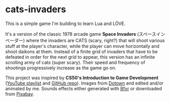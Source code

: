 # cats-invaders
This is a simple game I'm building to learn Lua and LÖVE.

It's a version of the classic 1978 arcade game **Space Invaders** (スペースインベーダー) where the invaders are CATS (scary, right?) that will shoot various stuff at the player's character, while the player can move horizontally and shoot daikons at them.
Instead of a finite grid of invaders that have to be defeated in order for the next grid to appear, this version has an infinite scrolling army of cats (super scary). Their speed and frequency of shootings progressively increase as the game go on.

This project was inspired by **CS50's Introduction to Game Development** ([YouTube playlist](https://youtube.com/playlist?list=PLWKjhJtqVAbluXJKKbCIb4xd7fcRkpzoz) and [GitHub repo](https://github.com/games50)).
Images from [Dotown](https://dotown.maeda-design-room.net/) and edited and/or animated by me.
Sounds effects either generated with [Bfxr](https://www.bfxr.net/) or downloaded from [Pixabay](https://pixabay.com/).